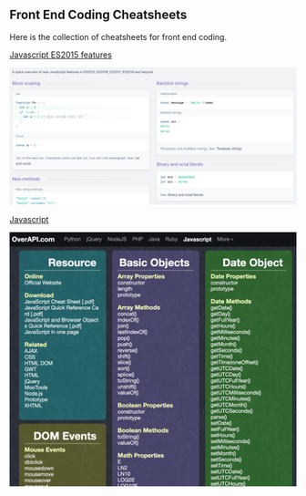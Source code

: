 ## Front End Coding Cheatsheets

Here is the collection of cheatsheets for front end coding.

[Javascript ES2015 features](https://devhints.io/es6)

![es6](screenshot/es6-cheatsheet.png)

[Javascript](http://overapi.com/javascript)

![overapi](screenshot/overapi.png)

